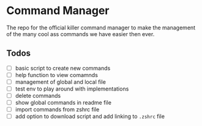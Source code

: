 # Command Manager

The repo for the official killer command manager to make the management of the many cool ass commands we have easier then ever.

## Todos
- [ ] basic script to create new commands
- [ ] help function to view comamnds
- [ ] management of global and local file
- [ ] test env to play around with implementations
- [ ] delete commands
- [ ] show global commands in readme file
- [ ] import commands from zshrc file
- [ ] add option to download script and add linking to `.zshrc` file